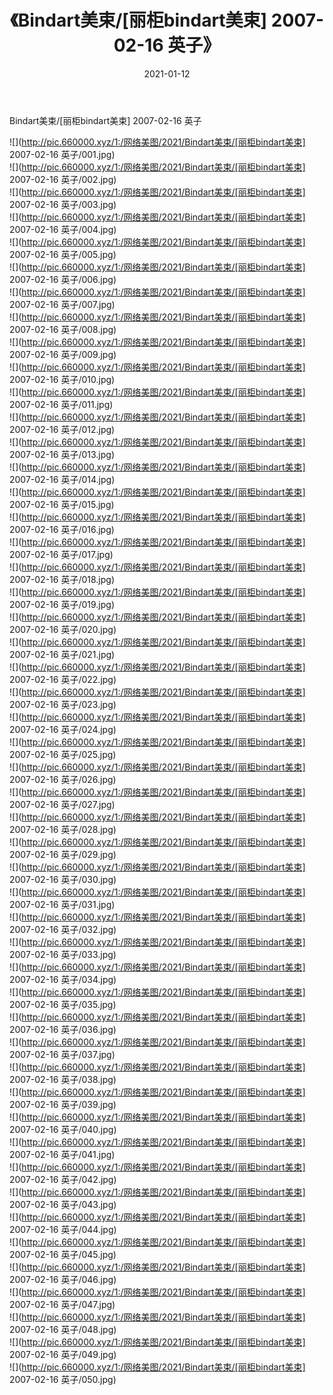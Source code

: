 ﻿---
layout: post
title:  《Bindart美束/[丽柜bindart美束] 2007-02-16 英子》
date:   2021-01-12
img: http://pic.660000.xyz/1:/网络美图/2021/Bindart美束/[丽柜bindart美束] 2007-02-16 英子/000.jpg
categories: [美女, 清纯, 唯美]
---

Bindart美束/[丽柜bindart美束] 2007-02-16 英子

 ![](http://pic.660000.xyz/1:/网络美图/2021/Bindart美束/[丽柜bindart美束] 2007-02-16 英子/001.jpg) <br>![](http://pic.660000.xyz/1:/网络美图/2021/Bindart美束/[丽柜bindart美束] 2007-02-16 英子/002.jpg) <br>![](http://pic.660000.xyz/1:/网络美图/2021/Bindart美束/[丽柜bindart美束] 2007-02-16 英子/003.jpg) <br>![](http://pic.660000.xyz/1:/网络美图/2021/Bindart美束/[丽柜bindart美束] 2007-02-16 英子/004.jpg) <br>![](http://pic.660000.xyz/1:/网络美图/2021/Bindart美束/[丽柜bindart美束] 2007-02-16 英子/005.jpg) <br>![](http://pic.660000.xyz/1:/网络美图/2021/Bindart美束/[丽柜bindart美束] 2007-02-16 英子/006.jpg) <br>![](http://pic.660000.xyz/1:/网络美图/2021/Bindart美束/[丽柜bindart美束] 2007-02-16 英子/007.jpg) <br>![](http://pic.660000.xyz/1:/网络美图/2021/Bindart美束/[丽柜bindart美束] 2007-02-16 英子/008.jpg) <br>![](http://pic.660000.xyz/1:/网络美图/2021/Bindart美束/[丽柜bindart美束] 2007-02-16 英子/009.jpg) <br>![](http://pic.660000.xyz/1:/网络美图/2021/Bindart美束/[丽柜bindart美束] 2007-02-16 英子/010.jpg) <br>![](http://pic.660000.xyz/1:/网络美图/2021/Bindart美束/[丽柜bindart美束] 2007-02-16 英子/011.jpg) <br>![](http://pic.660000.xyz/1:/网络美图/2021/Bindart美束/[丽柜bindart美束] 2007-02-16 英子/012.jpg) <br>![](http://pic.660000.xyz/1:/网络美图/2021/Bindart美束/[丽柜bindart美束] 2007-02-16 英子/013.jpg) <br>![](http://pic.660000.xyz/1:/网络美图/2021/Bindart美束/[丽柜bindart美束] 2007-02-16 英子/014.jpg) <br>![](http://pic.660000.xyz/1:/网络美图/2021/Bindart美束/[丽柜bindart美束] 2007-02-16 英子/015.jpg) <br>![](http://pic.660000.xyz/1:/网络美图/2021/Bindart美束/[丽柜bindart美束] 2007-02-16 英子/016.jpg) <br>![](http://pic.660000.xyz/1:/网络美图/2021/Bindart美束/[丽柜bindart美束] 2007-02-16 英子/017.jpg) <br>![](http://pic.660000.xyz/1:/网络美图/2021/Bindart美束/[丽柜bindart美束] 2007-02-16 英子/018.jpg) <br>![](http://pic.660000.xyz/1:/网络美图/2021/Bindart美束/[丽柜bindart美束] 2007-02-16 英子/019.jpg) <br>![](http://pic.660000.xyz/1:/网络美图/2021/Bindart美束/[丽柜bindart美束] 2007-02-16 英子/020.jpg) <br>![](http://pic.660000.xyz/1:/网络美图/2021/Bindart美束/[丽柜bindart美束] 2007-02-16 英子/021.jpg) <br>![](http://pic.660000.xyz/1:/网络美图/2021/Bindart美束/[丽柜bindart美束] 2007-02-16 英子/022.jpg) <br>![](http://pic.660000.xyz/1:/网络美图/2021/Bindart美束/[丽柜bindart美束] 2007-02-16 英子/023.jpg) <br>![](http://pic.660000.xyz/1:/网络美图/2021/Bindart美束/[丽柜bindart美束] 2007-02-16 英子/024.jpg) <br>![](http://pic.660000.xyz/1:/网络美图/2021/Bindart美束/[丽柜bindart美束] 2007-02-16 英子/025.jpg) <br>![](http://pic.660000.xyz/1:/网络美图/2021/Bindart美束/[丽柜bindart美束] 2007-02-16 英子/026.jpg) <br>![](http://pic.660000.xyz/1:/网络美图/2021/Bindart美束/[丽柜bindart美束] 2007-02-16 英子/027.jpg) <br>![](http://pic.660000.xyz/1:/网络美图/2021/Bindart美束/[丽柜bindart美束] 2007-02-16 英子/028.jpg) <br>![](http://pic.660000.xyz/1:/网络美图/2021/Bindart美束/[丽柜bindart美束] 2007-02-16 英子/029.jpg) <br>![](http://pic.660000.xyz/1:/网络美图/2021/Bindart美束/[丽柜bindart美束] 2007-02-16 英子/030.jpg) <br>![](http://pic.660000.xyz/1:/网络美图/2021/Bindart美束/[丽柜bindart美束] 2007-02-16 英子/031.jpg) <br>![](http://pic.660000.xyz/1:/网络美图/2021/Bindart美束/[丽柜bindart美束] 2007-02-16 英子/032.jpg) <br>![](http://pic.660000.xyz/1:/网络美图/2021/Bindart美束/[丽柜bindart美束] 2007-02-16 英子/033.jpg) <br>![](http://pic.660000.xyz/1:/网络美图/2021/Bindart美束/[丽柜bindart美束] 2007-02-16 英子/034.jpg) <br>![](http://pic.660000.xyz/1:/网络美图/2021/Bindart美束/[丽柜bindart美束] 2007-02-16 英子/035.jpg) <br>![](http://pic.660000.xyz/1:/网络美图/2021/Bindart美束/[丽柜bindart美束] 2007-02-16 英子/036.jpg) <br>![](http://pic.660000.xyz/1:/网络美图/2021/Bindart美束/[丽柜bindart美束] 2007-02-16 英子/037.jpg) <br>![](http://pic.660000.xyz/1:/网络美图/2021/Bindart美束/[丽柜bindart美束] 2007-02-16 英子/038.jpg) <br>![](http://pic.660000.xyz/1:/网络美图/2021/Bindart美束/[丽柜bindart美束] 2007-02-16 英子/039.jpg) <br>![](http://pic.660000.xyz/1:/网络美图/2021/Bindart美束/[丽柜bindart美束] 2007-02-16 英子/040.jpg) <br>![](http://pic.660000.xyz/1:/网络美图/2021/Bindart美束/[丽柜bindart美束] 2007-02-16 英子/041.jpg) <br>![](http://pic.660000.xyz/1:/网络美图/2021/Bindart美束/[丽柜bindart美束] 2007-02-16 英子/042.jpg) <br>![](http://pic.660000.xyz/1:/网络美图/2021/Bindart美束/[丽柜bindart美束] 2007-02-16 英子/043.jpg) <br>![](http://pic.660000.xyz/1:/网络美图/2021/Bindart美束/[丽柜bindart美束] 2007-02-16 英子/044.jpg) <br>![](http://pic.660000.xyz/1:/网络美图/2021/Bindart美束/[丽柜bindart美束] 2007-02-16 英子/045.jpg) <br>![](http://pic.660000.xyz/1:/网络美图/2021/Bindart美束/[丽柜bindart美束] 2007-02-16 英子/046.jpg) <br>![](http://pic.660000.xyz/1:/网络美图/2021/Bindart美束/[丽柜bindart美束] 2007-02-16 英子/047.jpg) <br>![](http://pic.660000.xyz/1:/网络美图/2021/Bindart美束/[丽柜bindart美束] 2007-02-16 英子/048.jpg) <br>![](http://pic.660000.xyz/1:/网络美图/2021/Bindart美束/[丽柜bindart美束] 2007-02-16 英子/049.jpg) <br>![](http://pic.660000.xyz/1:/网络美图/2021/Bindart美束/[丽柜bindart美束] 2007-02-16 英子/050.jpg) <br>